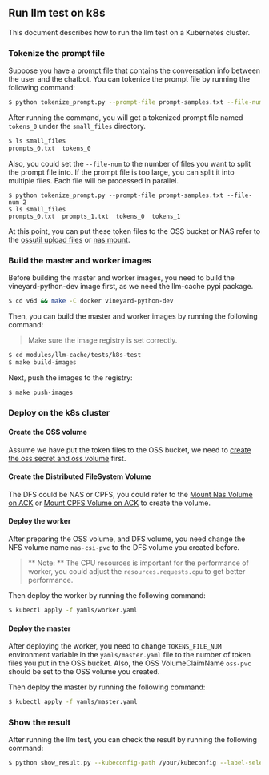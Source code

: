 ## Run llm test on k8s

This document describes how to run the llm test on a Kubernetes cluster.

### Tokenize the prompt file

Suppose you have a [prompt file](./prompt-samples.txt) that contains the conversation info between the user and the chatbot. You can tokenize the prompt file by running the following command:

```bash
$ python tokenize_prompt.py --prompt-file prompt-samples.txt --file-num 1
```

After running the command, you will get a tokenized prompt file named `tokens_0` under the `small_files` directory.

```bash
$ ls small_files 
prompts_0.txt  tokens_0
```

Also, you could set the `--file-num` to the number of files you want to split the prompt file into. If the prompt file is too large, you can split it into multiple files. Each file will be processed in parallel.

```
$ python tokenize_prompt.py --prompt-file prompt-samples.txt --file-num 2
$ ls small_files
prompts_0.txt  prompts_1.txt  tokens_0  tokens_1
```

At this point, you can put these token files to the OSS bucket or NAS refer to the [ossutil upload files](https://help.aliyun.com/zh/oss/user-guide/upload-objects-to-oss/?spm=a2c4g.11186623.0.0.4b471c22sHG1EG) or [nas mount](https://help.aliyun.com/zh/nas/user-guide/mount-an-nfs-file-system-on-a-linux-ecs-instance?spm=a2c4g.11186623.0.0.15713eedDgiEYF).

### Build the master and worker images

Before building the master and worker images, you need to build the vineyard-python-dev image first, as we need the llm-cache pypi package.

```bash
$ cd v6d && make -C docker vineyard-python-dev
```

Then, you can build the master and worker images by running the following command:

>  Make sure the image registry is set correctly.

```bash
$ cd modules/llm-cache/tests/k8s-test
$ make build-images
```

Next, push the images to the registry:

```bash
$ make push-images
```

### Deploy on the k8s cluster

#### Create the OSS volume

Assume we have put the token files to the OSS bucket, we need to [create the oss secret and oss volume](https://help.aliyun.com/zh/ack/ack-managed-and-ack-dedicated/user-guide/mount-statically-provisioned-oss-volumes#title-hos-c75-12q) first.

#### Create the Distributed FileSystem Volume

The DFS could be NAS or CPFS, you could refer to the [Mount Nas Volume on ACK](https://help.aliyun.com/zh/ack/ack-managed-and-ack-dedicated/user-guide/mount-statically-provisioned-nas-volumes?spm=a2c4g.11186623.0.0.b7c130b7eJHcnf) or [Mount CPFS Volume on ACK](https://help.aliyun.com/zh/ack/ack-managed-and-ack-dedicated/user-guide/statically-provisioned-cpfs-2-0-volumes-1?spm=a2c4g.11186623.0.0.399a22dbapWWsP) to create the volume.

#### Deploy the worker

After preparing the OSS volume, and DFS volume, you need change the NFS volume name `nas-csi-pvc` to the DFS volume you created before.

> ** Note: ** The CPU resources is important for the performance of worker, you could adjust the `resources.requests.cpu` to get better performance.

Then deploy the worker by running the following command:

```bash
$ kubectl apply -f yamls/worker.yaml
```

#### Deploy the master

After deploying the worker, you need to change `TOKENS_FILE_NUM` environment variable in the `yamls/master.yaml` file to the number of token files you put in the OSS bucket. Also, the OSS VolumeClaimName `oss-pvc` should be set to the OSS volume you created.

Then deploy the master by running the following command:

```bash
$ kubectl apply -f yamls/master.yaml
```

### Show the result

After running the llm test, you can check the result by running the following command:

```bash
$ python show_result.py --kubeconfig-path /your/kubeconfig --label-selector your_label_key=your_label_value
```
